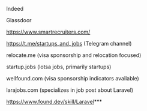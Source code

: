 Indeed

Glassdoor


https://www.smartrecruiters.com/

https://t.me/startups_and_jobs (Telegram channel)

relocate.me (visa sponsorship and relocation focused)

startup.jobs (lotsa jobs, primarily startups)

wellfound.com (visa sponsorship indicators available)

larajobs.com (specializes in job post about Laravel)

https://www.found.dev/skill/Laravel***
